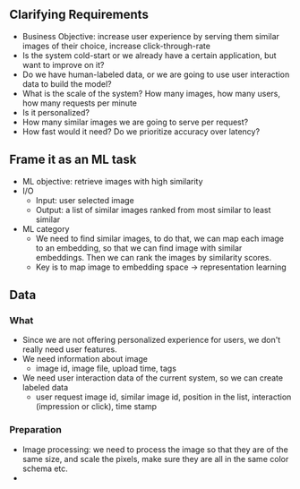 ## Clarifying Requirements
- Business Objective: increase user experience by serving them similar images of their choice, increase click-through-rate
- Is the system cold-start or we already have a certain application, but want to improve on it?
- Do we have human-labeled data, or we are going to use user interaction data to build the model?
- What is the scale of the system? How many images, how many users, how many requests per minute
- Is it personalized?
- How many similar images we are going to serve per request?
- How fast would it need? Do we prioritize accuracy over latency?
## Frame it as an ML task
- ML objective: retrieve images with high similarity
- I/O
	- Input: user selected image
	- Output: a list of similar images ranked from most similar to least similar
- ML category
	- We need to find similar images, to do that, we can map each image to an embedding, so that we can find image with similar embeddings. Then we can rank the images by similarity scores.
	- Key is to map image to embedding space -> representation learning
## Data
### What
- Since we are not offering personalized experience for users, we don't really need user features.
- We need information about image
	- image id, image file, upload time, tags
- We need user interaction data of the current system, so we can create labeled data
	- user request image id, similar image id, position in the list, interaction (impression or click), time stamp
### Preparation
- Image processing: we need to process the image so that they are of the same size, and scale the pixels, make sure they are all in the same color schema etc.
- 